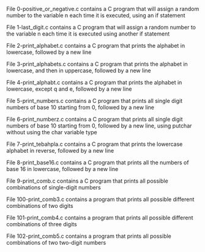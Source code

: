File 0-positive_or_negative.c contains a C program that will assign a random number to the variable n each time it is executed, using an if statement

File 1-last_digit.c contains a C program that will assign a random number to the variable n each time it is executed using another if statement

File 2-print_alphabet.c contains a C program that prints the alphabet in lowercase, followed by a new line

File 3-print_alphabets.c contains a C program that prints the alphabet in lowercase, and then in uppercase, followed by a new line

File 4-print_alphabt.c contains a C program that prints the alphabet in lowercase, except q and e, followed by a new line

File 5-print_numbers.c contains a C program that prints all single digit numbers of base 10 starting from 0, followed by a new line

File 6-print_numberz.c contains a C program that prints all single digit numbers of base 10 starting from 0, followed by a new line, using putchar without using the char variable type

File 7-print_tebahpla.c contains a C program that prints the lowercase alphabet in reverse, followed by a new line

File 8-print_base16.c contains a C program that prints all the numbers of base 16 in lowercase, followed by a new line

File 9-print_comb.c contains a C program that prints all possible combinations of single-digit numbers

File 100-print_comb3.c contains a program that prints all possible different combinations of two digits

File 101-print_comb4.c contains a program that prints all possible different combinations of three digits

File 102-print_comb5.c contains a program that prints all possible combinations of two two-digit numbers
